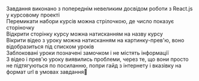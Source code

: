 Завдання виконано з попереднім невеликим досвідом роботи з React.js у курсовому проекті  
Перемикати набори курсів можна стрілочкою, де число показує сторіночку  
Відкрити сторінку курсу можна натисканням на назву курсу  
Вікрити відео з уроку можна натисканням на картинку-прев'ю, воно відобразиться під списком уроків  
Заблоковані уроки позначені замочком і не містять інформації  
З відео і прев'ю уроку виявились проблеми, через те, що вони просто не підтягуються по посиланню, попри гайд з інтернету і вказівку на формат url в умовах завдання🤔
